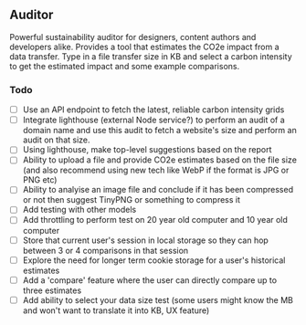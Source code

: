 ## Auditor

Powerful sustainability auditor for designers, content authors and developers alike. Provides a tool that estimates the CO2e impact from a data transfer. Type in a file transfer size in KB and select a carbon intensity to get the estimated impact and some example comparisons.

### Todo
- [ ] Use an API endpoint to fetch the latest, reliable carbon intensity grids
- [ ] Integrate lighthouse (external Node service?) to perform an audit of a domain name and use this audit to fetch a website's size and perform an audit on that size.
- [ ] Using lighthouse, make top-level suggestions based on the report
- [ ] Ability to upload a file and provide CO2e estimates based on the file size (and also recommend using new tech like WebP if the format is JPG or PNG etc)
- [ ] Ability to analyise an image file and conclude if it has been compressed or not then suggest TinyPNG or something to compress it
- [ ] Add testing with other models
- [ ] Add throttling to perform test on 20 year old computer and 10 year old computer
- [ ] Store that current user's session in local storage so they can hop between 3 or 4 comparisons in that session
- [ ] Explore the need for longer term cookie storage for a user's historical estimates
- [ ] Add a 'compare' feature where the user can directly compare up to three estimates
- [ ] Add ability to select your data size test (some users might know the MB and won't want to translate it into KB, UX feature)